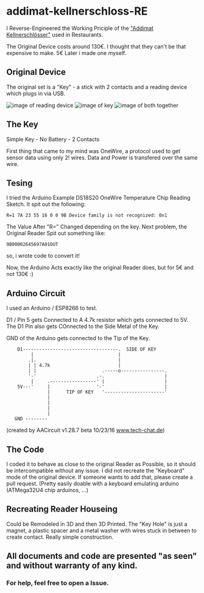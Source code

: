# addimat-kellnerschloss-RE


I Reverse-Engineered the Working Priciple of the ["Addimat Kellnerschlösser"](https://direct.karley.de/kellnerschloss/addimat_kellnerschloss_usb_2_schwarz_mit_05m_kabel) used in Restaurants.

The Original Device costs around 130€. I thought that they can't be that expensive to make. 5€ Later i made one myself.

## Original Device
The original set is a "Key" - a stick with 2 contacts and a reading device which plugs in via USB. 

![image of reading device](https://kassen.net/images/product_images/original_images/Addimat-Kellnerschloss-USB.jpg)
![image of key](https://kassen-store.de/images/product_images/info_images/adimat_2.jpg)
![image of both together](https://net-dream.de/images/product_images/info_images/addimat_kellnerschloss_2.jpg)

## The Key
Simple Key - No Battery - 2 Contacts

First thing that came to my mind was OneWire, a protocol used to get sensor data using only 2! wires. Data and Power is transfered over the same wire.

## Tesing
I tried the Arduino Example DS18S20 OneWire Temperature Chip Reading Sketch.
It spit out the following:
```
R=1 7A 23 55 16 0 0 9B Device family is not recognized: 0x1
```

The Value After "R=" Changed depending on the key. 
Next problem, the Original Reader Spit out something like:
```
9B00002645697A01OUT
```

so, i wrote code to convert it!

Now, the Arduino Acts exactly like the original Reader does, but for 5€ and not 130€ :)

## Arduino Circuit
I used an Arduino / ESP8266 to test.

D1 / Pin 5 gets Connected to A 4.7k resistor which gets connected to 5V.
The D1 Pin also gets COnnected to the Side Metal of the Key.

GND of the Arduino gets connected to the Tip of the Key.


```
    D1-----------------------------------.  SIDE OF KEY
         |                               |
        .|.                              |
        | | 4.7k                         |
        | |                        .-----o----------------.
        '-'                      .-.                      |
         |     .-----------------' |                      |
    5V---'     |                 '-'                      |
               |      TIP OF KEY   '----------------------'
               |
               |
               |
               |
   GND --------
```
(created by AACircuit v1.28.7 beta 10/23/16 www.tech-chat.de)

## The Code

I coded it to behave as close to the original Reader as Possible, so it should be intercompatible without any issue.
I did not recreate the "Keyboard" mode of the original device. If someone wants to add that, please create a pull request. 
(Pretty easily doable with a keyboard emulating arduino (ATMega32U4 chip arduinos, ...)


## Recreating Reader Houseing

Could be Remodeled in 3D and then 3D Printed. 
The "Key Hole" is just a magnet, a plastic spacer and a metal washer with wires stuck in between to create contact. Really simple construction.

## All documents and code are presented "as seen" and without warranty of any kind. 
### For help, feel free to open a Issue. 

